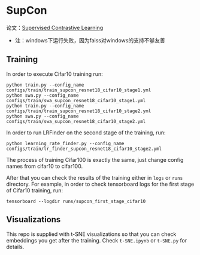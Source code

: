 # SupCon
论文：[Supervised Contrastive Learning](https://arxiv.org/abs/2004.11362)
- 注：windows下运行失败，因为faiss对windows的支持不够友善

## Training
In order to execute Cifar10 training run:
```
python train.py --config_name configs/train/train_supcon_resnet18_cifar10_stage1.yml
python swa.py --config_name configs/train/swa_supcon_resnet18_cifar10_stage1.yml
python train.py --config_name configs/train/train_supcon_resnet18_cifar10_stage2.yml
python swa.py --config_name configs/train/swa_supcon_resnet18_cifar10_stage2.yml
```

In order to run LRFinder on the second stage of the training, run:
```
python learning_rate_finder.py --config_name configs/train/lr_finder_supcon_resnet18_cifar10_stage2.yml
```

The process of training Cifar100 is exactly the same, just change config names from cifar10 to cifar100. 

After that you can check the results of the training either in `logs` or `runs` directory. For example, in order to check tensorboard logs for the first stage of Cifar10 training, run:
```
tensorboard --logdir runs/supcon_first_stage_cifar10
```

## Visualizations 

This repo is supplied with t-SNE visualizations so that you can check embeddings you get after the training. Check `t-SNE.ipynb` or `t-SNE.py` for details. 